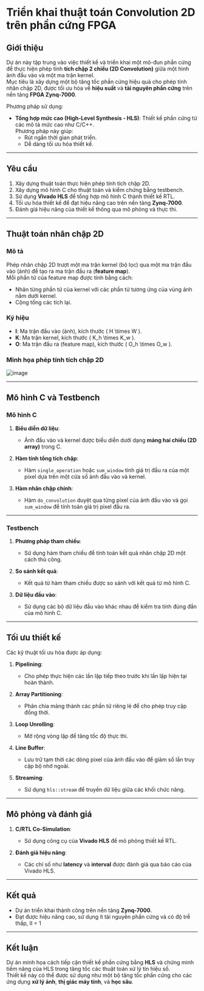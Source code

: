 # Triển khai thuật toán Convolution 2D trên phần cứng FPGA

## Giới thiệu

Dự án này tập trung vào việc thiết kế và triển khai một mô-đun phần cứng để thực hiện phép tính **tích chập 2 chiều (2D Convolution)** giữa một hình ảnh đầu vào và một ma trận kernel.  
Mục tiêu là xây dựng một bộ tăng tốc phần cứng hiệu quả cho phép tính nhân chập 2D, được tối ưu hóa về **hiệu suất** và **tài nguyên phần cứng** trên nền tảng **FPGA Zynq-7000**.

Phương pháp sử dụng:  
- **Tổng hợp mức cao (High-Level Synthesis - HLS)**: Thiết kế phần cứng từ các mô tả mức cao như C/C++.  
Phương pháp này giúp:  
  - Rút ngắn thời gian phát triển.  
  - Dễ dàng tối ưu hóa thiết kế.

---

## Yêu cầu

1. Xây dựng thuật toán thực hiện phép tính tích chập 2D.  
2. Xây dựng mô hình C cho thuật toán và kiểm chứng bằng testbench.  
3. Sử dụng **Vivado HLS** để tổng hợp mô hình C thành thiết kế RTL.  
4. Tối ưu hóa thiết kế để đạt hiệu năng cao trên nền tảng **Zynq-7000**.  
5. Đánh giá hiệu năng của thiết kế thông qua mô phỏng và thực thi.

---

## Thuật toán nhân chập 2D

### Mô tả  
Phép nhân chập 2D trượt một ma trận kernel (bộ lọc) qua một ma trận đầu vào (ảnh) để tạo ra ma trận đầu ra (**feature map**).  
Mỗi phần tử của feature map được tính bằng cách:  
- Nhân từng phần tử của kernel với các phần tử tương ứng của vùng ảnh nằm dưới kernel.  
- Cộng tổng các tích lại.

### Ký hiệu  
- **I**: Ma trận đầu vào (ảnh), kích thước \( H \times W \).  
- **K**: Ma trận kernel, kích thước \( K_h \times K_w \).  
- **O**: Ma trận đầu ra (feature map), kích thước \( O_h \times O_w \).

### Minh họa phép tính tích chập 2D
![image](https://github.com/user-attachments/assets/16141771-39e1-43aa-9acc-829296a5ef5c)


---

## Mô hình C và Testbench

### Mô hình C

1. **Biểu diễn dữ liệu**:  
   - Ảnh đầu vào và kernel được biểu diễn dưới dạng **mảng hai chiều (2D array)** trong C.  

2. **Hàm tính tổng tích chập**:  
   - Hàm `single_operation` hoặc `sum_window` tính giá trị đầu ra của một pixel dựa trên một cửa sổ ảnh đầu vào và kernel.  

3. **Hàm nhân chập chính**:  
   - Hàm `do_convolution` duyệt qua từng pixel của ảnh đầu vào và gọi `sum_window` để tính toán giá trị pixel đầu ra.

---

### Testbench

1. **Phương pháp tham chiếu**:  
   - Sử dụng hàm tham chiếu để tính toán kết quả nhân chập 2D một cách thủ công.  

2. **So sánh kết quả**:  
   - Kết quả từ hàm tham chiếu được so sánh với kết quả từ mô hình C.  

3. **Dữ liệu đầu vào**:  
   - Sử dụng các bộ dữ liệu đầu vào khác nhau để kiểm tra tính đúng đắn của mô hình C.

---

## Tối ưu thiết kế

Các kỹ thuật tối ưu hóa được áp dụng:  

1. **Pipelining**:  
   - Cho phép thực hiện các lần lặp tiếp theo trước khi lần lặp hiện tại hoàn thành.  

2. **Array Partitioning**:  
   - Phân chia mảng thành các phần tử riêng lẻ để cho phép truy cập đồng thời.  

3. **Loop Unrolling**:  
   - Mở rộng vòng lặp để tăng tốc độ thực thi.  

4. **Line Buffer**:  
   - Lưu trữ tạm thời các dòng pixel của ảnh đầu vào để giảm số lần truy cập bộ nhớ ngoài.  

5. **Streaming**:  
   - Sử dụng `hls::stream` để truyền dữ liệu giữa các khối chức năng.

---

## Mô phỏng và đánh giá

1. **C/RTL Co-Simulation**:  
   - Sử dụng công cụ của **Vivado HLS** để mô phỏng thiết kế RTL.  

2. **Đánh giá hiệu năng**:  
   - Các chỉ số như **latency** và **interval** được đánh giá qua báo cáo của Vivado HLS.  

---

## Kết quả

- Dự án triển khai thành công trên nền tảng **Zynq-7000**.  
- Đạt được hiệu năng cao, sử dụng ít tài nguyên phần cứng và có độ trễ thấp, II = 1

---

## Kết luận

Dự án minh họa cách tiếp cận thiết kế phần cứng bằng **HLS** và chứng minh tiềm năng của HLS trong tăng tốc các thuật toán xử lý tín hiệu số.  
Thiết kế này có thể được sử dụng như một bộ tăng tốc phần cứng cho các ứng dụng **xử lý ảnh**, **thị giác máy tính**, và **học sâu**.
